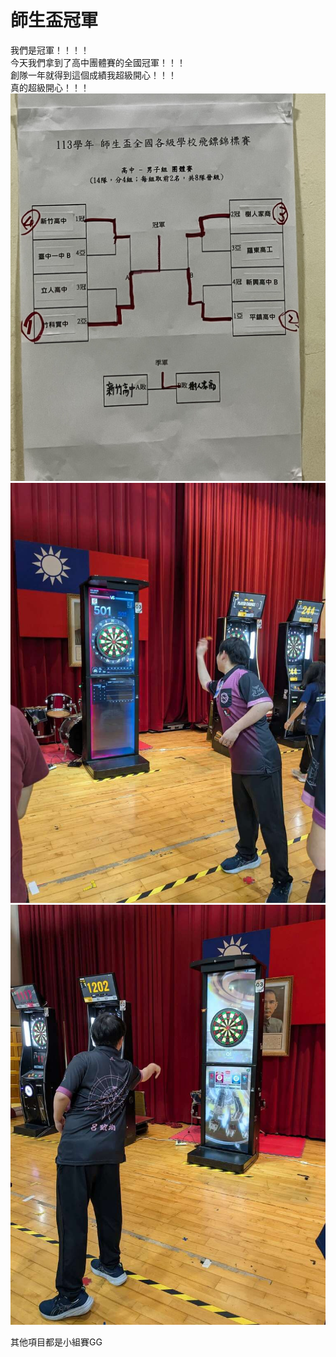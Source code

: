 # 師生盃冠軍
我們是冠軍！！！！  
今天我們拿到了高中團體賽的全國冠軍！！！  
創隊一年就得到這個成績我超級開心！！！  
真的超級開心！！！  
![chart](nehschampion.jpg)  
![photo1](myphoto1.JPG)  
![myphoto2](myphoto2.jpg)  

其他項目都是小組賽GG  
